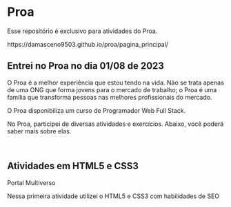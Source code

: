 # Proa
<p>Esse repositório é exclusivo para atividades do Proa.</p>
https://damasceno9503.github.io/proa/pagina_principal/
<br>

## Entrei no Proa no dia 01/08 de 2023
<p>O Proa é a melhor experiência que estou tendo na vida. Não se trata apenas de uma ONG que forma jovens para o mercado de trabalho; o Proa é uma família que transforma pessoas nas melhores profissionais do mercado.
<p>O Proa disponibiliza um curso de Programador Web Full Stack.</p>
<p>No Proa, participei de diversas atividades e exercícios. Abaixo, você poderá saber mais sobre elas.</p>
<br>

## Atividades em HTML5 e CSS3
<p>Portal Multiverso</p>
<p>Nessa primeira atividade utilizei o HTML5 e CSS3 com habilidades de SEO</p>
<p></p>
